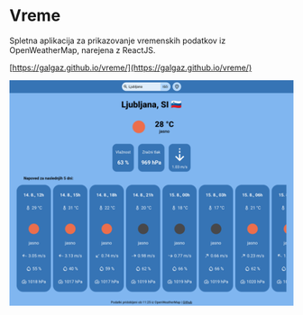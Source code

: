 # Vreme
Spletna aplikacija za prikazovanje vremenskih podatkov iz OpenWeatherMap, narejena z ReactJS.

[https://galgaz.github.io/vreme/](https://galgaz.github.io/vreme/)

![](./screenshot.png?)
